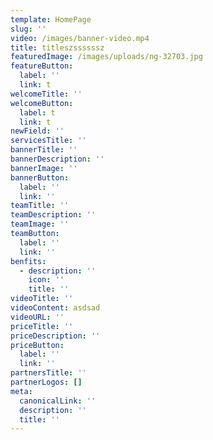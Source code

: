 ```yaml
---
template: HomePage
slug: ''
video: /images/banner-video.mp4
title: titleszssssssz
featuredImage: /images/uploads/ng-32703.jpg
featureButton:
  label: ''
  link: t
welcomeTitle: ''
welcomeButton:
  label: t
  link: t
newField: ''
servicesTitle: ''
bannerTitle: ''
bannerDescription: ''
bannerImage: ''
bannerButton:
  label: ''
  link: ''
teamTitle: ''
teamDescription: ''
teamImage: ''
teamButton:
  label: ''
  link: ''
benfits:
  - description: ''
    icon: ''
    title: ''
videoTitle: ''
videoContent: asdsad
videoURL: ''
priceTitle: ''
priceDescription: ''
priceButton:
  label: ''
  link: ''
partnersTitle: ''
partnerLogos: []
meta:
  canonicalLink: ''
  description: ''
  title: ''
---
```


